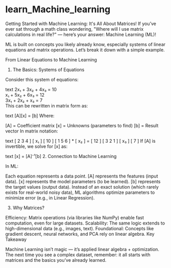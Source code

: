 # learn_Machine_learning
Getting Started with Machine Learning: It's All About Matrices!
If you’ve ever sat through a math class wondering, "Where will I use matrix calculations in real life?" — here’s your answer: Machine Learning (ML)!

ML is built on concepts you likely already know, especially systems of linear equations and matrix operations. Let’s break it down with a simple example.

From Linear Equations to Machine Learning

1. The Basics: Systems of Equations

Consider this system of equations:

text
2x₁ + 3x₂ + 4x₃ = 10  
x₁ + 5x₂ + 6x₃ = 12  
3x₁ + 2x₂ +  x₃ = 7  
This can be rewritten in matrix form as:

text
[A][x] = [b]
Where:

[A] = Coefficient matrix
[x] = Unknowns (parameters to find)
[b] = Result vector
In matrix notation:

text
[ 2  3  4 ]   [ x₁ ]   [ 10 ]
[ 1  5  6 ] * [ x₂ ] = [ 12 ]
[ 3  2  1 ]   [ x₃ ]   [  7 ]
If [A] is invertible, we solve for [x] as:

text
[x] = [A]⁻¹[b]
2. Connection to Machine Learning

In ML:

Each equation represents a data point.
[A] represents the features (input data).
[x] represents the model parameters (to be learned).
[b] represents the target values (output data).
Instead of an exact solution (which rarely exists for real-world noisy data), ML algorithms optimize parameters to minimize error (e.g., in Linear Regression).

3. Why Matrices?

Efficiency: Matrix operations (via libraries like NumPy) enable fast computation, even for large datasets.
Scalability: The same logic extends to high-dimensional data (e.g., images, text).
Foundational: Concepts like gradient descent, neural networks, and PCA rely on linear algebra.
Key Takeaway

Machine Learning isn’t magic — it’s applied linear algebra + optimization. The next time you see a complex dataset, remember: it all starts with matrices and the basics you’ve already learned.
